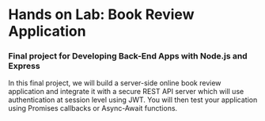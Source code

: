# Hands on Lab: Book Review Application

### Final project for Developing Back-End Apps with Node.js and Express

In this final project, we will build a server-side online book review application and integrate it with a secure REST API server which will use authentication at session level using JWT. You will then test your application using Promises callbacks or Async-Await functions.
